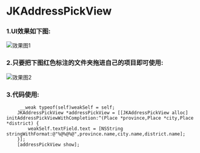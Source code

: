 # JKAddressPickView

### 1.UI效果如下图:
![效果图1](https://upload-images.jianshu.io/upload_images/3107189-eb4e6efd071a8737.gif?imageMogr2/auto-orient/strip)

### 2.只要把下图红色标注的文件夹拖进自己的项目即可使用:
![效果图2](https://upload-images.jianshu.io/upload_images/3107189-b9789103a52b0044.png?imageMogr2/auto-orient/strip%7CimageView2/2/w/1240)
### 3.代码使用:
```
     __weak typeof(self)weakSelf = self;
    JKAddressPickView *addressPickView = [[JKAddressPickView alloc] initAddressPickViewWithCompletion:^(Place *province,Place *city,Place *district) {
        weakSelf.textField.text = [NSString stringWithFormat:@"%@%@%@",province.name,city.name,district.name];
    }];
    [addressPickView show];

```
